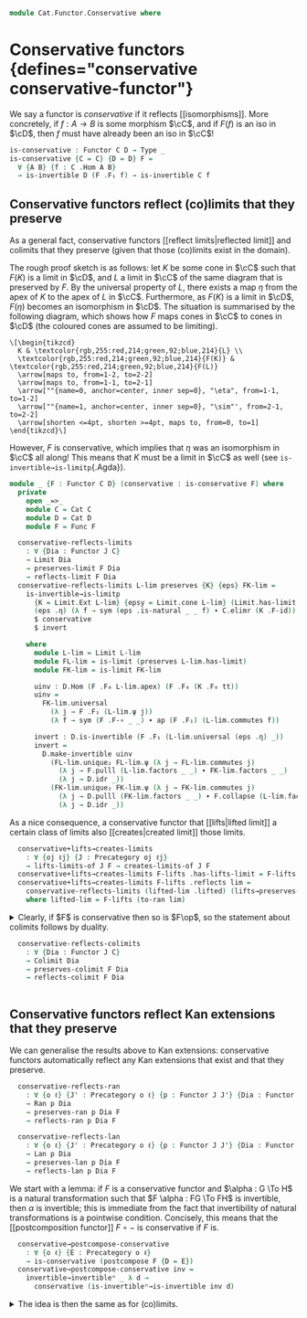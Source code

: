 <!--
```agda
open import Cat.Diagram.Colimit.Base
open import Cat.Diagram.Limit.Base
open import Cat.Functor.Kan.Unique
open import Cat.Functor.Naturality
open import Cat.Functor.Coherence
open import Cat.Functor.Kan.Base
open import Cat.Morphism.Duality
open import Cat.Functor.Compose
open import Cat.Morphism
open import Cat.Prelude hiding (J)

import Cat.Functor.Reasoning as Func
import Cat.Reasoning as Cat
```
-->

```agda
module Cat.Functor.Conservative where
```

<!--
```agda
private variable
  o h o₁ h₁ : Level
  C D J : Precategory o h
open Precategory
open Functor
open lifts-limit
open creates-limit
open lifts-colimit
open creates-colimit
open creates-lan
open creates-ran
```
-->

# Conservative functors {defines="conservative conservative-functor"}

We say a functor is _conservative_ if it reflects [[isomorphisms]]. More concretely,
if $f : A \to B$ is some morphism $\cC$, and if $F(f)$ is an iso in $\cD$,
then $f$ must have already been an iso in $\cC$!

```agda
is-conservative : Functor C D → Type _
is-conservative {C = C} {D = D} F =
  ∀ {A B} {f : C .Hom A B}
  → is-invertible D (F .F₁ f) → is-invertible C f
```

## Conservative functors reflect (co)limits that they preserve

As a general fact, conservative functors [[reflect limits|reflected limit]]
and colimits that they preserve (given that those (co)limits exist in the
domain).

The rough proof sketch is as follows: let $K$ be some cone in $\cC$ such
that $F(K)$ is a limit in $\cD$, and $L$ a limit in $\cC$ of the same
diagram that is preserved by $F$.
By the universal property of $L$, there exists a map $\eta$ from the apex of $K$
to the apex of $L$ in $\cC$. Furthermore, as $F(K)$ is a limit in $\cD$, $F(\eta)$
becomes an isomorphism in $\cD$.
The situation is summarised by the following diagram, which shows how $F$
maps cones in $\cC$ to cones in $\cD$ (the coloured cones are assumed to
be limiting).

~~~{.quiver}
\[\begin{tikzcd}
  K & \textcolor{rgb,255:red,214;green,92;blue,214}{L} \\
  \textcolor{rgb,255:red,214;green,92;blue,214}{F(K)} & \textcolor{rgb,255:red,214;green,92;blue,214}{F(L)}
  \arrow[maps to, from=1-2, to=2-2]
  \arrow[maps to, from=1-1, to=2-1]
  \arrow[""{name=0, anchor=center, inner sep=0}, "\eta", from=1-1, to=1-2]
  \arrow[""{name=1, anchor=center, inner sep=0}, "\sim"', from=2-1, to=2-2]
  \arrow[shorten <=4pt, shorten >=4pt, maps to, from=0, to=1]
\end{tikzcd}\]
~~~

However, $F$ is conservative, which implies that
$\eta$ was an isomorphism in $\cC$ all along! This means that $K$ must be a limit
in $\cC$ as well (see `is-invertible→is-limitp`{.Agda}).

```agda
module _ {F : Functor C D} (conservative : is-conservative F) where
  private
    open _=>_
    module C = Cat C
    module D = Cat D
    module F = Func F

  conservative-reflects-limits
    : ∀ {Dia : Functor J C}
    → Limit Dia
    → preserves-limit F Dia
    → reflects-limit F Dia
  conservative-reflects-limits L-lim preserves {K} {eps} FK-lim =
    is-invertible→is-limitp
      {K = Limit.Ext L-lim} {epsy = Limit.cone L-lim} (Limit.has-limit L-lim)
      (eps .η) (λ f → sym (eps .is-natural _ _ f) ∙ C.elimr (K .F-id)) refl
      $ conservative
      $ invert

    where
      module L-lim = Limit L-lim
      module FL-lim = is-limit (preserves L-lim.has-limit)
      module FK-lim = is-limit FK-lim

      uinv : D.Hom (F .F₀ L-lim.apex) (F .F₀ (K .F₀ tt))
      uinv =
        FK-lim.universal
          (λ j → F .F₁ (L-lim.ψ j))
          (λ f → sym (F .F-∘ _ _) ∙ ap (F .F₁) (L-lim.commutes f))

      invert : D.is-invertible (F .F₁ (L-lim.universal (eps .η) _))
      invert =
        D.make-invertible uinv
          (FL-lim.unique₂ FL-lim.ψ (λ j → FL-lim.commutes j)
            (λ j → F.pulll (L-lim.factors _ _) ∙ FK-lim.factors _ _)
            (λ j → D.idr _))
          (FK-lim.unique₂ FK-lim.ψ (λ j → FK-lim.commutes j)
            (λ j → D.pulll (FK-lim.factors _ _) ∙ F.collapse (L-lim.factors _ _))
            (λ j → D.idr _))
```

As a nice consequence, a conservative functor that [[lifts|lifted limit]]
a certain class of limits also [[creates|created limit]] those limits.

```agda
  conservative+lifts→creates-limits
    : ∀ {oj ℓj} {J : Precategory oj ℓj}
    → lifts-limits-of J F → creates-limits-of J F
  conservative+lifts→creates-limits F-lifts .has-lifts-limit = F-lifts
  conservative+lifts→creates-limits F-lifts .reflects lim =
    conservative-reflects-limits (lifted-lim .lifted) (lifts→preserves-limit lifted-lim) lim
    where lifted-lim = F-lifts (to-ran lim)
```

<!--
```agda
  conservative→equiv :
    ∀ {A B} {f : C .Hom A B}
    → C.is-invertible f ≃ D.is-invertible (F .F₁ f)
  conservative→equiv = prop-ext! F.F-map-invertible conservative

  conservative^op : is-conservative F.op
  conservative^op inv
    = invertible→co-invertible C
    $ conservative
    $ co-invertible→invertible D inv
```
-->

<details>
<summary>
Clearly, if $F$ is conservative then so is $F\op$, so the statement
about colimits follows by duality.

```agda
  conservative-reflects-colimits
    : ∀ {Dia : Functor J C}
    → Colimit Dia
    → preserves-colimit F Dia
    → reflects-colimit F Dia
```
</summary>

```agda
  conservative-reflects-colimits C-colim preserves {K} {eta} FK-colim =
    is-invertible→is-colimitp
      {K = Colimit.Ext C-colim} {etay = Colimit.cocone C-colim} (Colimit.has-colimit C-colim)
      (eta .η) (λ f → eta .is-natural _ _ f ∙ C.eliml (K .F-id)) refl
      $ conservative
      $ invert

    where
      module C-colim = Colimit C-colim
      module FC-colim = is-colimit (preserves C-colim.has-colimit)
      module FK-colim = is-colimit FK-colim

      uinv : D.Hom (F .F₀ (K .F₀ tt)) (F .F₀ C-colim.coapex)
      uinv =
        FK-colim.universal
          (λ j → F .F₁ (C-colim.ψ j))
          (λ f → sym (F .F-∘ _ _) ∙ ap (F .F₁) (C-colim.commutes f))

      invert : D.is-invertible (F .F₁ (C-colim.universal (eta .η) _))
      invert =
        D.make-invertible uinv
          (FK-colim.unique₂ _ (λ j → FK-colim.commutes j)
            (λ j → D.pullr (FK-colim.factors _ _) ∙ F.collapse (C-colim.factors _ _))
            (λ j → D.idl _))
          (FC-colim.unique₂ _ (λ j → FC-colim.commutes j)
            (λ j → F.pullr (C-colim.factors _ _) ∙ FK-colim.factors _ _)
            (λ j → D.idl _))

  conservative+lifts→creates-colimits
    : ∀ {oj ℓj} {J : Precategory oj ℓj}
    → lifts-colimits-of J F → creates-colimits-of J F
  conservative+lifts→creates-colimits F-lifts .has-lifts-colimit = F-lifts
  conservative+lifts→creates-colimits F-lifts .reflects colim =
    conservative-reflects-colimits (lifted-colim .lifted) (lifts→preserves-colimit lifted-colim) colim
    where lifted-colim = F-lifts (to-lan colim)
```
</details>

## Conservative functors reflect Kan extensions that they preserve

We can generalise the results above to Kan extensions: conservative
functors automatically reflect any Kan extensions that exist and that
they preserve.

<!--
```agda
module _ {F : Functor C D} (conservative : is-conservative F) where
  private
    open _=>_
    module C = Cat C
    module D = Cat D
    module F = Func F
```
-->

```agda
  conservative-reflects-ran
    : ∀ {o ℓ} {J' : Precategory o ℓ} {p : Functor J J'} {Dia : Functor J C}
    → Ran p Dia
    → preserves-ran p Dia F
    → reflects-ran p Dia F

  conservative-reflects-lan
    : ∀ {o ℓ} {J' : Precategory o ℓ} {p : Functor J J'} {Dia : Functor J C}
    → Lan p Dia
    → preserves-lan p Dia F
    → reflects-lan p Dia F
```

We start with a lemma: if $F$ is a conservative
functor and $\alpha : G \To H$ is a natural transformation such that
$F \alpha : FG \To FH$ is invertible, then $\alpha$ is invertible;
this is immediate from the fact that invertibility of natural
transformations is a pointwise condition. Concisely, this means that
the [[postcomposition functor]] $F \circ -$ is conservative if $F$ is.

```agda
  conservative→postcompose-conservative
    : ∀ {o ℓ} {E : Precategory o ℓ}
    → is-conservative (postcompose F {D = E})
  conservative→postcompose-conservative inv =
    invertible→invertibleⁿ _ λ d →
      conservative (is-invertibleⁿ→is-invertible inv d)
```

<details>
<summary>The idea is then the same as for (co)limits.</summary>

```agda
  conservative-reflects-ran {p = p} {Dia} L-ran preserves {K} {eps} FK-ran =
    is-invertible→is-ran (Ran.has-ran L-ran)
    $ conservative→postcompose-conservative invert
    where
      module L-ran = Ran L-ran
      module FL-ran = is-ran (preserves L-ran.has-ran)
      module FK-ran = is-ran FK-ran

      F-eps : (F F∘ L-ran.Ext) F∘ p => F F∘ Dia
      F-eps = nat-assoc-from (F ▸ L-ran.eps)

      uinv : F F∘ L-ran.Ext => F F∘ K
      uinv = FK-ran.σ F-eps

      invert : is-invertibleⁿ (F ▸ L-ran.σ eps)
      invert = make-invertible _ uinv
        (FL-ran.σ-uniq₂ F-eps
          (ext λ j → sym $ F.pulll (L-ran.σ-comm ηₚ j) ∙ FK-ran.σ-comm ηₚ j)
          (ext λ j → sym (D.idr _)))
        (FK-ran.σ-uniq₂ (nat-assoc-from (F ▸ eps))
          (ext λ j → sym $ D.pulll (FK-ran.σ-comm ηₚ j) ∙ F.collapse (L-ran.σ-comm ηₚ j))
          (ext λ j → sym (D.idr _)))

  conservative-reflects-lan {p = p} {Dia} L-lan preserves {K} {eta} FK-lan =
    is-invertible→is-lan (Lan.has-lan L-lan)
    $ conservative→postcompose-conservative invert
    where
      module L-lan = Lan L-lan
      module FL-lan = is-lan (preserves L-lan.has-lan)
      module FK-lan = is-lan FK-lan

      F-eta : F F∘ Dia => (F F∘ L-lan.Ext) F∘ p
      F-eta = nat-assoc-to (F ▸ L-lan.eta)

      uinv : F F∘ K => F F∘ L-lan.Ext
      uinv = FK-lan.σ F-eta

      invert : is-invertibleⁿ (F ▸ L-lan.σ eta)
      invert = make-invertible _ uinv
        (FK-lan.σ-uniq₂ (nat-assoc-to (F ▸ eta))
          (ext λ j → sym $ D.pullr (FK-lan.σ-comm ηₚ j) ∙ F.collapse (L-lan.σ-comm ηₚ j))
          (ext λ j → sym (D.idl _)))
        (FL-lan.σ-uniq₂ F-eta
          (ext λ j → sym $ F.pullr (L-lan.σ-comm ηₚ j) ∙ FK-lan.σ-comm ηₚ j)
          (ext λ j → sym (D.idl _)))

  conservative+lifts→creates-ran
    : ∀ {o ℓ} {J' : Precategory o ℓ} {p : Functor J J'}
    → lifts-ran-along p F → creates-ran-along p F
  conservative+lifts→creates-ran F-lifts .has-lifts-ran = F-lifts
  conservative+lifts→creates-ran F-lifts .reflects ran =
    conservative-reflects-ran lifted-ran.lifted (lifts→preserves-ran lifted-ran) ran
    where
      lifted-ran = F-lifts (to-ran ran)
      module lifted-ran = lifts-ran lifted-ran

  conservative+lifts→creates-lan
    : ∀ {o ℓ} {J' : Precategory o ℓ} {p : Functor J J'}
    → lifts-lan-along p F → creates-lan-along p F
  conservative+lifts→creates-lan F-lifts .has-lifts-lan = F-lifts
  conservative+lifts→creates-lan F-lifts .reflects lan =
    conservative-reflects-lan lifted-lan.lifted (lifts→preserves-lan lifted-lan) lan
    where
      lifted-lan = F-lifts (to-lan lan)
      module lifted-lan = lifts-lan lifted-lan
```
</details>
